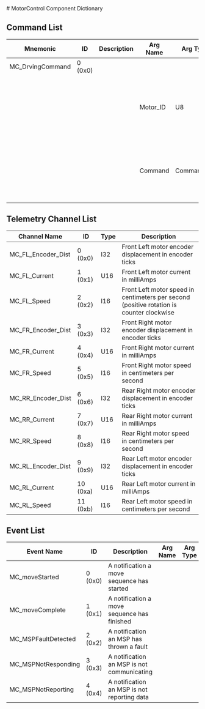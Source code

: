 <title>MotorControl Component Dictionary</title>
# MotorControl Component Dictionary


## Command List

|Mnemonic|ID|Description|Arg Name|Arg Type|Comment
|---|---|---|---|---|---|
|MC_DrvingCommand|0 (0x0)|| | |
| | | |Motor_ID|U8|The motor id from 0 - 3 (Motor 0 is Front Left motor and goes counter clockwise) |
| | | |Command|CommandList|The motor id from 0 - 3 (Motor 0 is Front Left motor and goes counter clockwise) |

## Telemetry Channel List

|Channel Name|ID|Type|Description|
|---|---|---|---|
|MC_FL_Encoder_Dist|0 (0x0)|I32|Front Left motor encoder displacement in encoder ticks|
|MC_FL_Current|1 (0x1)|U16|Front Left motor current in milliAmps|
|MC_FL_Speed|2 (0x2)|I16|Front Left motor speed in centimeters per second (positive rotation is counter clockwise|
|MC_FR_Encoder_Dist|3 (0x3)|I32|Front Right motor encoder displacement in encoder ticks|
|MC_FR_Current|4 (0x4)|U16|Front Right motor current in milliAmps|
|MC_FR_Speed|5 (0x5)|I16|Front Right motor speed in centimeters per second|
|MC_RR_Encoder_Dist|6 (0x6)|I32|Rear Right motor encoder displacement in encoder ticks|
|MC_RR_Current|7 (0x7)|U16|Rear Right motor current in milliAmps|
|MC_RR_Speed|8 (0x8)|I16|Rear Right motor speed in centimeters per second|
|MC_RL_Encoder_Dist|9 (0x9)|I32|Rear Left motor encoder displacement in encoder ticks|
|MC_RL_Current|10 (0xa)|U16|Rear Left motor current in milliAmps|
|MC_RL_Speed|11 (0xb)|I16|Rear Left motor speed in centimeters per second|

## Event List

|Event Name|ID|Description|Arg Name|Arg Type|Arg Size|Description
|---|---|---|---|---|---|---|
|MC_moveStarted|0 (0x0)|A notification a move sequence has started| | | | |
|MC_moveComplete|1 (0x1)|A notification a move sequence has finished| | | | |
|MC_MSPFaultDetected|2 (0x2)|A notification an MSP has thrown a fault| | | | |
|MC_MSPNotResponding|3 (0x3)|A notification an MSP is not communicating| | | | |
|MC_MSPNotReporting|4 (0x4)|A notification an MSP is not reporting data| | | | |
